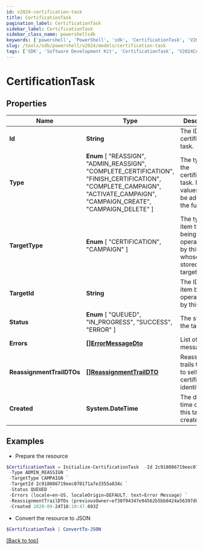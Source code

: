 ```yaml
---
id: v2024-certification-task
title: CertificationTask
pagination_label: CertificationTask
sidebar_label: CertificationTask
sidebar_class_name: powershellsdk
keywords: ['powershell', 'PowerShell', 'sdk', 'CertificationTask', 'V2024CertificationTask'] 
slug: /tools/sdk/powershell/v2024/models/certification-task
tags: ['SDK', 'Software Development Kit', 'CertificationTask', 'V2024CertificationTask']
---
```



# CertificationTask

## Properties

Name | Type | Description | Notes
------------ | ------------- | ------------- | -------------
**Id** | **String** | The ID of the certification task. | [optional] 
**Type** |  **Enum** [  "REASSIGN",    "ADMIN_REASSIGN",    "COMPLETE_CERTIFICATION",    "FINISH_CERTIFICATION",    "COMPLETE_CAMPAIGN",    "ACTIVATE_CAMPAIGN",    "CAMPAIGN_CREATE",    "CAMPAIGN_DELETE" ] | The type of the certification task. More values may be added in the future. | [optional] 
**TargetType** |  **Enum** [  "CERTIFICATION",    "CAMPAIGN" ] | The type of item that is being operated on by this task whose ID is stored in the targetId field. | [optional] 
**TargetId** | **String** | The ID of the item being operated on by this task. | [optional] 
**Status** |  **Enum** [  "QUEUED",    "IN_PROGRESS",    "SUCCESS",    "ERROR" ] | The status of the task. | [optional] 
**Errors** | [**[]ErrorMessageDto**](error-message-dto) | List of error messages | [optional] 
**ReassignmentTrailDTOs** | [**[]ReassignmentTrailDTO**](reassignment-trail-dto) | Reassignment trails that lead to self certification identity | [optional] 
**Created** | **System.DateTime** | The date and time on which this task was created. | [optional] 

## Examples

- Prepare the resource
```powershell
$CertificationTask = Initialize-CertificationTask  -Id 2c918086719eec070171a7e3355a360a `
 -Type ADMIN_REASSIGN `
 -TargetType CAMPAIGN `
 -TargetId 2c918086719eec070171a7e3355a834c `
 -Status QUEUED `
 -Errors {locale=en-US, localeOrigin=DEFAULT, text=Error Message} `
 -ReassignmentTrailDTOs {previousOwner=ef38f94347e94562b5bb8424a56397d8, newOwner=ef38f94347e94562b5bb8424a56397a3, reassignmentType=AUTOMATIC_REASSIGNMENT} `
 -Created 2020-09-24T18:10:47.693Z
```

- Convert the resource to JSON
```powershell
$CertificationTask | ConvertTo-JSON
```


[[Back to top]](#) 

